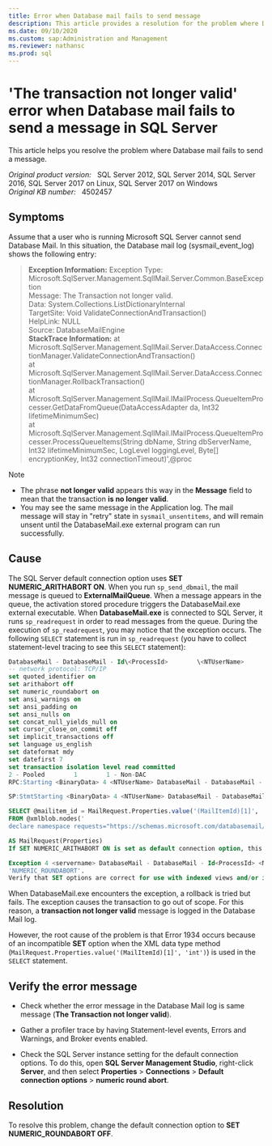 ```yaml
---
title: Error when Database mail fails to send message
description: This article provides a resolution for the problem where Database mail fails to send a message.
ms.date: 09/10/2020
ms.custom: sap:Administration and Management
ms.reviewer: nathansc
ms.prod: sql
---
```

# 'The transaction not longer valid' error when Database mail fails to send a message in SQL Server

This article helps you resolve the problem where Database mail fails to send a message.

_Original product version:_ &nbsp; SQL Server 2012, SQL Server 2014, SQL Server 2016, SQL Server 2017 on Linux, SQL Server 2017 on Windows  
_Original KB number:_ &nbsp; 4502457

## Symptoms

Assume that a user who is running Microsoft SQL Server cannot send Database Mail. In this situation, the Database mail log (sysmail_event_log) shows the following entry:

> **Exception Information:** Exception Type: Microsoft.SqlServer.Management.SqlIMail.Server.Common.BaseException  
Message: The Transaction not longer valid.  
Data: System.Collections.ListDictionaryInternal  
TargetSite: Void ValidateConnectionAndTransaction()  
HelpLink: NULL  
Source: DatabaseMailEngine  
**StackTrace Information:** at Microsoft.SqlServer.Management.SqlIMail.Server.DataAccess.ConnectionManager.ValidateConnectionAndTransaction()  
at Microsoft.SqlServer.Management.SqlIMail.Server.DataAccess.ConnectionManager.RollbackTransaction()  
at Microsoft.SqlServer.Management.SqlIMail.IMailProcess.QueueItemProcesser.GetDataFromQueue(DataAccessAdapter da, Int32 lifetimeMinimumSec)  
at Microsoft.SqlServer.Management.SqlIMail.IMailProcess.QueueItemProcesser.ProcessQueueItems(String dbName, String dbServerName, Int32 lifetimeMinimumSec, LogLevel loggingLevel, Byte[] encryptionKey, Int32 connectionTimeout)',@proc

> [!NOTE]
>
> - The phrase **not longer valid** appears this way in the **Message** field to mean that the transaction **is no longer valid**.
> - You may see the same message in the Application log. The mail message will stay in "retry" state in `sysmail_unsentitems`, and will remain unsent until the DatabaseMail.exe external program can run successfully.

## Cause

The SQL Server default connection option uses **SET NUMERIC_ARITHABORT ON**. When you run `sp_send_dbmail`, the mail message is queued to **ExternalMailQueue**. When a message appears in the queue, the activation stored procedure triggers the DatabaseMail.exe external executable. When **DatabaseMail.exe** is connected to SQL Server, it runs `sp_readrequest` in order to read messages from the queue. During the execution of `sp_readrequest`, you may notice that the exception occurs.
The following `SELECT` statement is run in `sp_readrequest` (you have to collect statement-level tracing to see this `SELECT` statement):

```SQL
DatabaseMail - DatabaseMail - Id\<ProcessId>        \<NTUserName>        \<SPID>                \<StartTime>              msdb        \<LoginSid>  \<SessionLoginName>
-- network protocol: TCP/IP
set quoted_identifier on
set arithabort off
set numeric_roundabort on
set ansi_warnings on
set ansi_padding on
set ansi_nulls on
set concat_null_yields_null on
set cursor_close_on_commit off
set implicit_transactions off
set language us_english
set dateformat mdy
set datefirst 7
set transaction isolation level read committed
2 - Pooled        1        1 - Non-DAC
RPC:Starting <BinaryData> 4 <NTUserName> DatabaseMail - DatabaseMail - Id<ProcessId> <NTUserName> <SPID> <StartTime> sp_readrequest msdb <LoginSid> <SessionLoginName> exec sp_readrequest @receive_timeout=600000

SP:StmtStarting <BinaryData> 4 <NTUserName> DatabaseMail - DatabaseMail - Id<ProcessId> <NTUserName> <SPID> <StartTime> sp_readrequest msdb <LoginSid> <SessionLoginName>

SELECT @mailitem_id = MailRequest.Properties.value('(MailItemId)[1]', 'int')  
FROM @xmlblob.nodes('
declare namespace requests="https://schemas.microsoft.com/databasemail/requests]";/requests:SendMail')

AS MailRequest(Properties)
If SET NUMERIC_ARITHABORT ON is set as default connection option, this SELECT statement will encounter error 1934 and an exception will occur:

Exception 4 <servername> DatabaseMail - DatabaseMail - Id<ProcessId> <NTUserName> <SPID> <StartTime> 1934 msdb <LoginSid> <SessionLoginName> SELECT failed because the following SET options have incorrect settings:  
'NUMERIC_ROUNDABORT'.  
Verify that SET options are correct for use with indexed views and/or indexes on computed columns and/or filtered indexes and/or query notifications and/or XML data type methods and/or spatialindex operations.
```

When DatabaseMail.exe encounters the exception, a rollback is tried but fails. The exception causes the transaction to go out of scope. For this reason, a **transaction not longer valid** message is logged in the Database Mail log.

However, the root cause of the problem is that Error 1934 occurs because of an incompatible **SET** option when the XML data type method (`MailRequest.Properties.value('(MailItemId)[1]', 'int')`) is used in the `SELECT` statement.

## Verify the error message

- Check whether the error message in the Database Mail log is same message (**The Transaction not longer valid**).

- Gather a profiler trace by having Statement-level events, Errors and Warnings, and Broker events enabled.

- Check the SQL Server instance setting for the default connection options. To do this, open **SQL Server Management Studio**, right-click **Server**, and then select **Properties** > **Connections** > **Default connection options** > **numeric round abort**.

## Resolution

To resolve this problem, change the default connection option to **SET NUMERIC_ROUNDABORT OFF**.
